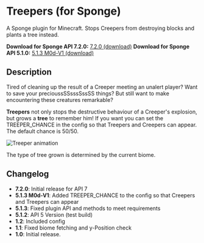# Treepers (for Sponge)
A Sponge plugin for Minecraft. Stops Creepers from destroying blocks and plants a tree instead.

**Download for Sponge API 7.2.0:** [7.2.0 (download)](https://raw.githubusercontent.com/zap0xfce2/treepers-sponge/master/release/Treepers-7.2.0.jar)
**Download for Sponge API 5.1.0:** [5.1.3 M0d-V1 (download)](https://raw.githubusercontent.com/zap0xfce2/treepers-sponge/master/release/Treepers-5.1.3-ZPX-M0d-V1.jar)

## Description
Tired of cleaning up the result of a Creeper meeting an unalert player? Want to save your precioussSSsssSssSS things? But still want to make encountering these creatures remarkable?

**Treepers** not only stops the destructive behaviour of a Creeper's explosion, but grows a **tree** to remember him! If you want you can set the TREEPER_CHANCE in the config so that Treepers and Creepers can appear. The default chance is 50/50.

![Treeper animation](https://raw.githubusercontent.com/zap0xfce2/treepers-sponge/master/anim.gif)

The type of tree grown is determined by the current biome.

## Changelog
* **7.2.0**: Initial release for API 7
* **5.1.3 M0d-V1**: Added TREEPER_CHANCE to the config so that Creepers and Treepers can appear
* **5.1.3**: Fixed plugin API and methods to meet requirements
* **5.1.2**: API 5 Version (test build)
* **1.2**: Included config
* **1.1**: Fixed biome fetching and y-Position check
* **1.0**: Initial release.
